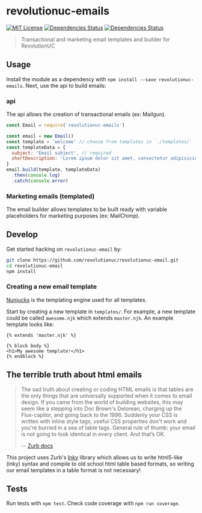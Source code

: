 # revolutionuc-emails

[![MIT License](https://img.shields.io/github/license/revolutionuc/revolutionuc-email.svg?maxAge=2592000)]()
[![Dependencies Status](https://david-dm.org/revolutionuc/revolutionuc-email/status.svg)](https://david-dm.org/revolutionuc/revolutionuc-email)
[![Dependencies Status](https://david-dm.org/revolutionuc/revolutionuc-email/dev-status.svg)](https://david-dm.org/revolutionuc/revolutionuc-email?type=dev)

> Transactional and marketing email templates and builder for RevolutionUC

## Usage

Install the module as a dependency with `npm install --save revolutionuc-emails`. Next, use the api to build emails:

### api

The api allows the creation of transactional emails (ex: Mailgun).

```javascript
const Email = require('revolutionuc-emails')

const email = new Email()
const template = 'welcome' // choose from templates in `./templates/`
const templateData = {
  subject: 'Email subject', // required
  shortDescription: 'Lorem ipsum dolor sit amet, consectetur adipisicing elit.' // required, this is shown next to the subject in most email clients
}
email.build(template, templateData)
  .then(console.log)
  .catch(console.error)
```

### Marketing emails (templated)

The email builder allows templates to be built ready with variable placeholders for marketing purposes (ex: MailChimp).

## Develop

Get started hacking on `revolutionuc-email` by:

```bash
git clone https://github.com/revolutionuc/revolutionuc-email.git
cd revolutionuc-email
npm install
```

### Creating a new email template

[Nunjucks](https://github.com/mozilla/nunjucks) is the templating engine used for all templates.

Start by creating a new template in `templates/`. For example, a new template could be called `awesome.njk` which extends `master.njk`. An example template looks like:

```njk
{% extends 'master.njk' %}

{% block body %}
<h1>My awesome template!</h1>
{% endblock %}
```

## The terrible truth about html emails

> The sad truth about creating or coding HTML emails is that tables are the only things that are universally supported when it comes to email design. If you came from the world of building websites, this may seem like a stepping into Doc Brown's Delorean, charging up the Flux-capitor, and going back to the 1996. Suddenly your CSS is written with inline style tags, useful CSS properties don't work and you're burried in a sea of table tags. General rule of thumb: your email is not going to look identical in every client. And that’s OK.
>
> -- [Zurb docs](http://foundation.zurb.com/emails/docs/tips-tricks.html#need-to-know) 

This project uses Zurb's [Inky](https://github.com/zurb/inky) library which allows us to write html5-like (inky) syntax and compile to old school html table based formats, so writing our email templates in a table format is not necessary!

## Tests

Run tests with `npm test`. Check code coverage with `npm run coverage`.
